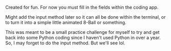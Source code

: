 Created for fun. For now you must fill in the fields within the coding app.

Might add the input method later so it can all be done within the terminal, or to turn it into a simple little animated 8-Ball or something.

This was meant to be a small practice challenge for myself to try and get back into some Python coding since I haven't used Python in over
a year. So, I may forget to do the input method. But we'll see lol.
